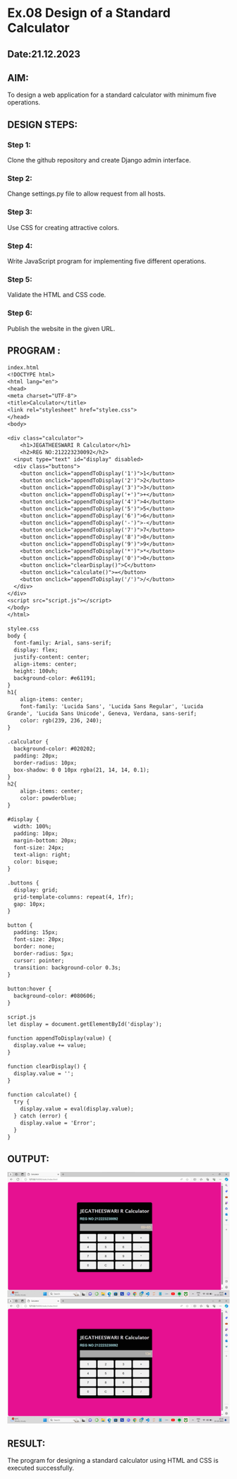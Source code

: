 # Ex.08 Design of a Standard Calculator
## Date:21.12.2023

## AIM:
To design a web application for a standard calculator with minimum five operations.

## DESIGN STEPS:

### Step 1:
Clone the github repository and create Django admin interface.

### Step 2:
Change settings.py file to allow request from all hosts.

### Step 3:
Use CSS for creating attractive colors.

### Step 4:
Write JavaScript program for implementing five different operations.

### Step 5:
Validate the HTML and CSS code.

### Step 6:
Publish the website in the given URL.

## PROGRAM :
```
index.html
<!DOCTYPE html>
<html lang="en">
<head>
<meta charset="UTF-8">
<title>Calculator</title>
<link rel="stylesheet" href="stylee.css">
</head>
<body>
    
<div class="calculator">
    <h1>JEGATHEESWARI R Calculator</h1>
    <h2>REG NO:212223230092</h2>
  <input type="text" id="display" disabled>
  <div class="buttons">
    <button onclick="appendToDisplay('1')">1</button>
    <button onclick="appendToDisplay('2')">2</button>
    <button onclick="appendToDisplay('3')">3</button>
    <button onclick="appendToDisplay('+')">+</button>
    <button onclick="appendToDisplay('4')">4</button>
    <button onclick="appendToDisplay('5')">5</button>
    <button onclick="appendToDisplay('6')">6</button>
    <button onclick="appendToDisplay('-')">-</button>
    <button onclick="appendToDisplay('7')">7</button>
    <button onclick="appendToDisplay('8')">8</button>
    <button onclick="appendToDisplay('9')">9</button>
    <button onclick="appendToDisplay('*')">*</button>
    <button onclick="appendToDisplay('0')">0</button>
    <button onclick="clearDisplay()">C</button>
    <button onclick="calculate()">=</button>
    <button onclick="appendToDisplay('/')">/</button>
  </div>
</div>
<script src="script.js"></script>
</body>
</html>

stylee.css
body {
  font-family: Arial, sans-serif;
  display: flex;
  justify-content: center;
  align-items: center;
  height: 100vh;
  background-color: #e61191;
}
h1{
    align-items: center;
    font-family: 'Lucida Sans', 'Lucida Sans Regular', 'Lucida Grande', 'Lucida Sans Unicode', Geneva, Verdana, sans-serif;
    color: rgb(239, 236, 240);
}

.calculator {
  background-color: #020202;
  padding: 20px;
  border-radius: 10px;
  box-shadow: 0 0 10px rgba(21, 14, 14, 0.1);
}
h2{
    align-items: center;
    color: powderblue;
}

#display {
  width: 100%;
  padding: 10px;
  margin-bottom: 20px;
  font-size: 24px;
  text-align: right;
  color: bisque;
}

.buttons {
  display: grid;
  grid-template-columns: repeat(4, 1fr);
  gap: 10px;
}

button {
  padding: 15px;
  font-size: 20px;
  border: none;
  border-radius: 5px;
  cursor: pointer;
  transition: background-color 0.3s;
}

button:hover {
  background-color: #080606;
}

script.js
let display = document.getElementById('display');

function appendToDisplay(value) {
  display.value += value;
}

function clearDisplay() {
  display.value = '';
}

function calculate() {
  try {
    display.value = eval(display.value);
  } catch (error) {
    display.value = 'Error';
  }
}

```
## OUTPUT:

![OUTPUT](<Screenshot 2023-12-21 101618.png>)
![OUTPUT](<Screenshot 2023-12-21 101630.png>)
## RESULT:
The program for designing a standard calculator using HTML and CSS is executed successfully.
